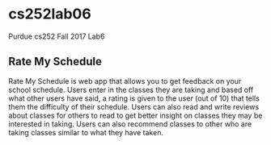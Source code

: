 # cs252lab06
Purdue cs252 Fall 2017 Lab6

Rate My Schedule
----------------
Rate My Schedule is web app that allows you to get feedback on your school schedule. Users enter in the classes they are taking and based off what other users have said, a rating is given to the user (out of 10) that tells them the difficulty of their schedule. Users can also read and write reviews about classes for others to read to get better insight on classes they may be interested in taking. Users can also recommend classes to other who are taking classes similar to what they have taken.
